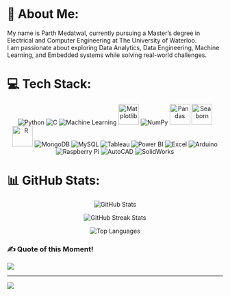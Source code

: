 # 💫 About Me:
My name is Parth Medatwal, currently pursuing a Master’s degree in Electrical and Computer Engineering at The University of Waterloo.<br>I am passionate about exploring Data Analytics, Data Engineering, Machine Learning, and Embedded systems while solving real-world challenges.

# 💻 Tech Stack:
<p align="center">
  <img src="https://img.icons8.com/color/48/000000/python.png" alt="Python" />
  <img src="https://img.icons8.com/color/48/000000/c-programming.png" alt="C" />
  <img src="https://img.icons8.com/color/48/000000/tensorflow.png" alt="Machine Learning" />
  <img src="https://upload.wikimedia.org/wikipedia/commons/8/84/Matplotlib_icon.svg" alt="Matplotlib" width="48" height="48"/>
  <img src="https://img.icons8.com/color/48/000000/numpy.png" alt="NumPy" />
  <img src="https://pandas.pydata.org/static/img/pandas_mark.svg" alt="Pandas" width="48" height="48" />
  <img src="https://seaborn.pydata.org/_images/logo-mark-lightbg.svg" alt="Seaborn" width="48" height="48" />
  <img src="https://www.r-project.org/Rlogo.png" alt="R" width="48" height="48" />
  <img src="https://img.icons8.com/color/48/000000/mongodb.png" alt="MongoDB" />
  <img src="https://img.icons8.com/color/48/000000/mysql-logo.png" alt="MySQL" />
  <img src="https://img.icons8.com/color/48/000000/tableau-software.png" alt="Tableau" />
  <img src="https://img.icons8.com/color/48/000000/power-bi.png" alt="Power BI" />
  <img src="https://img.icons8.com/color/48/000000/microsoft-excel-2019.png" alt="Excel" />
  <img src="https://img.icons8.com/color/48/000000/arduino.png" alt="Arduino" />
  <img src="https://img.icons8.com/color/48/000000/raspberry-pi.png" alt="Raspberry Pi" />
  <img src="https://img.icons8.com/color/48/000000/autocad.png" alt="AutoCAD" />
  <img src="https://img.icons8.com/color/48/000000/solidworks.png" alt="SolidWorks" />
</p>



# 📊 GitHub Stats:

<p align="center">
  <img src="https://github-readme-stats.vercel.app/api?username=ParthMedatwal&theme=dark&hide_border=false&include_all_commits=false&count_private=false" alt="GitHub Stats" />
</p>

<p align="center">
  <img src="https://github-readme-streak-stats.herokuapp.com/?user=ParthMedatwal&theme=dark&hide_border=false" alt="GitHub Streak Stats" />
</p>

<p align="center">
  <img src="https://github-readme-stats.vercel.app/api/top-langs/?username=ParthMedatwal&theme=dark&hide_border=false&include_all_commits=false&count_private=false&layout=compact" alt="Top Languages" />
</p>


### ✍️ Quote of this Moment!
![](https://quotes-github-readme.vercel.app/api?type=horizontal&theme=radical)

---
[![](https://visitcount.itsvg.in/api?id=ParthMedatwal&icon=0&color=0)](https://visitcount.itsvg.in)

<!-- Proudly created with GPRM ( https://gprm.itsvg.in ) -->
